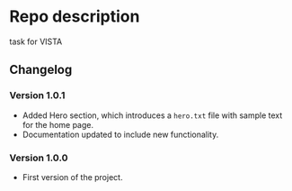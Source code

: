 # Repo description

task for VISTA

## Changelog

### Version 1.0.1

- Added Hero section, which introduces a `hero.txt` file with sample text for the home page.
- Documentation updated to include new functionality.

### Version 1.0.0

- First version of the project.

